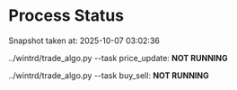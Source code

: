 # Process Status

Snapshot taken at: 2025-10-07 03:02:36

../wintrd/trade_algo.py --task price_update: **NOT RUNNING**

../wintrd/trade_algo.py --task buy_sell: **NOT RUNNING**

